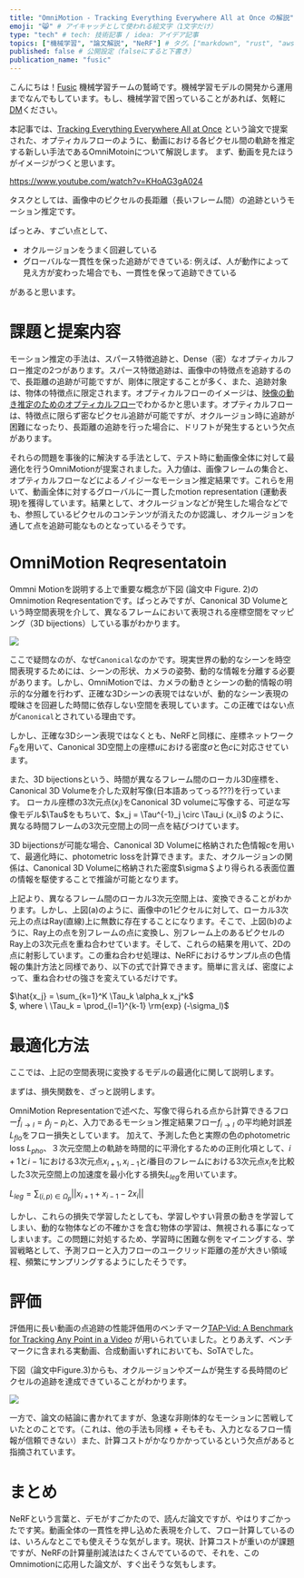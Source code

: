 ```yaml
---
title: "OmniMotion - Tracking Everything Everywhere All at Once の解説" # 記事のタイトル
emoji: "😸" # アイキャッチとして使われる絵文字（1文字だけ）
type: "tech" # tech: 技術記事 / idea: アイデア記事
topics: ["機械学習", "論文解説", "NeRF"] # タグ。["markdown", "rust", "aws"]のように指定する
published: false # 公開設定（falseにすると下書き）
publication_name: "fusic"
---
```


こんにちは！[Fusic](https://fusic.co.jp/) 機械学習チームの鷲崎です。機械学習モデルの開発から運用までなんでもしています。もし、機械学習で困っていることがあれば、気軽に[DM](https://twitter.com/kwashizzz)ください。

本記事では、[Tracking Everything Everywhere All at Once](https://arxiv.org/abs/2306.05422) という論文で提案された、オプティカルフローのように、動画における各ピクセル間の軌跡を推定する新しい手法であるOmniMotoinについて解説します。
まず、動画を見たほうがイメージがつくと思います。

https://www.youtube.com/watch?v=KHoAG3gA024

タスクとしては、画像中のピクセルの長距離（長いフレーム間）の追跡というモーション推定です。

ぱっとみ、すごい点として、

- オクルージョンをうまく回避している
- グローバルな一貫性を保った追跡ができている: 例えば、人が動作によって見え方が変わった場合でも、一貫性を保って追跡できている

があると思います。


# 課題と提案内容

モーション推定の手法は、スパース特徴追跡と、Dense（密）なオプティカルフロー推定の2つがあります。スパース特徴追跡は、画像中の特徴点を追跡するので、長距離の追跡が可能ですが、剛体に限定することが多く、また、追跡対象は、物体の特徴点に限定されます。オプティカルフローのイメージは、[映像の動き推定のためのオプティカルフロー](https://jp.mathworks.com/discovery/optical-flow.html)でわかるかと思います。オプティカルフローは、特徴点に限らず密なピクセル追跡が可能ですが、オクルージョン時に追跡が困難になったり、長距離の追跡を行った場合に、ドリフトが発生するという欠点があります。

それらの問題を事後的に解決する手法として、テスト時に動画像全体に対して最適化を行うOmniMotionが提案されました。入力値は、画像フレームの集合と、オプティカルフローなどによるノイジーなモーション推定結果です。これらを用いて、動画全体に対するグローバルに一貫したmotion representation (運動表現)を獲得しています。結果として、オクルージョンなどが発生した場合などでも、参照しているピクセルのコンテンツが消えたのか認識し、オクルージョンを通して点を追跡可能なものとなっているそうです。


# OmniMotion Reqresentatoin

Ommni Motionを説明する上で重要な概念が下図 (論文中 Figure. 2)のOmnimotion Reqresentationです。ぱっとみですが、Canonical 3D Volumeという時空間表現を介して、異なるフレームにおいて表現される座標空間をマッピング（3D bijections）している事がわかります。


![](https://storage.googleapis.com/zenn-user-upload/f373b87633b4-20230612.png)


ここで疑問なのが、なぜ`Canonical`なのかです。現実世界の動的なシーンを時空間表現するためには、シーンの形状、カメラの姿勢、動的な情報を分離する必要があります。しかし、OmniMotionでは、カメラの動きとシーンの動的情報の明示的な分離を行わず、正確な3Dシーンの表現ではないが、動的なシーン表現の曖昧さを回避した時間に依存しない空間を表現しています。この正確ではない点が`Canonical`とされている理由です。

しかし、正確な3Dシーン表現ではなくとも、NeRFと同様に、座標ネットワーク$F_{\theta}$を用いて、Canonical 3D空間上の座標$u$における密度$\sigma$と色$c$に対応させています。


また、3D bijectionsという、時間が異なるフレーム間のローカル3D座標を、Canonical 3D Volumeを介した双射写像(日本語あってっる???)を行っています。 ローカル座標の3次元点($x_i$)をCanonical 3D volumeに写像する、可逆な写像モデル$\Tau$をもちいて、$x_j = \Tau^{-1}_j \circ \Tau_i (x_i)$ のように、異なる時間フレームの3次元空間上の同一点を結びつけています。


3D bijectionsが可能な場合、Canonical 3D Volumeに格納された色情報$c$を用いて、最適化時に、photometric lossを計算できます。また、オクルージョンの関係は、Canonical 3D Volumeに格納された密度$\sigma＄より得られる表面位置の情報を駆使することで推論が可能となります。

上記より、異なるフレーム間のローカル3次元空間上は、変換できることがわかります。しかし、上図(a)のように、画像中の1ピクセルに対して、ローカル3次元上の点はRay(直線)上に無数に存在することになります。そこで、上図(b)のように、Ray上の点を別フレームの点に変換し、別フレーム上のあるピクセルのRay上の3次元点を重ね合わせています。そして、これらの結果を用いて、2Dの点に射影しています。この重ね合わせ処理は、NeRFにおけるサンプル点の色情報の集計方法と同様であり、以下の式で計算できます。簡単に言えば、密度によって、重ね合わせの強さを変えているだけです。

$\hat{x_j} = \sum_{k=1}^K \Tau_k \alpha_k x_j^k$  
$, where \  \Tau_k = \prod_{l=1}^{k-1} \rm{exp} (-\sigma_l)$


# 最適化方法

ここでは、上記の空間表現に変換するモデルの最適化に関して説明します。

まずは、損失関数を、ざっと説明します。

OmniMotion Representationで述べた、写像で得られる点から計算できるフロー$\hat{f}_{i \rightarrow l} = \hat{p}_j - p_i$と、入力であるモーション推定結果フロー$f_{i \rightarrow l}$ の平均絶対誤差$L_{flo}$をフロー損失としています。
加えて、予測した色と実際の色のphotometric loss $L_{pho}$、３次元空間上の軌跡を時間的に平滑化するための正則化項として、$i+1$と$i-1$における3次元点$x_{i+1}, x_{i-1}$と$i$番目のフレームにおける3次元点$x_i$を比較した3次元空間上の加速度を最小化する損失$L_{leg}$を用いています。


$L_{leg} = \sum_{(i, p) \in \Omega_p} ||x_{i+1} + x_{i-1} - 2 x_i ||$

しかし、これらの損失で学習したとしても、学習しやすい背景の動きを学習してしまい、動的な物体などの不確かさを含む物体の学習は、無視される事になってしまいます。この問題に対処するため、学習時に困難な例をマイニングする、学習戦略として、予測フローと入力フローのユークリッド距離の差が大きい領域程、頻繁にサンプリングするようにしたそうです。

# 評価

評価用に長い動画の点追跡の性能評価用のベンチマーク[TAP-Vid: A Benchmark for Tracking Any Point in a Video](https://github.com/deepmind/tapnet) が用いられていました。とりあえず、ベンチマークに含まれる実動画、合成動画いずれにおいても、SoTAでした。

下図（論文中Figure.3)からも、オクルージョンやズームが発生する長時間のピクセルの追跡を達成できていることがわかります。

![](https://storage.googleapis.com/zenn-user-upload/6d7f54f552be-20230612.png)

一方で、論文の結論に書かれてますが、急速な非剛体的なモーションに苦戦していたとのことです。（これは、他の手法も同様 + そもそも、入力となるフロー情報が信頼できない）また、計算コストがかなりかかっているという欠点があると指摘されています。

# まとめ

NeRFという言葉と、デモがすごかたので、読んだ論文ですが、やはりすごかったです笑。動画全体の一貫性を押し込めた表現を介して、フロー計算しているのは、いろんなとこでも使えそうな気がします。現状、計算コストが重いのが課題ですが、NeRFの計算量削減法はたくさんでているので、それを、このOmnimotionに応用した論文が、すぐ出そうな気もします。